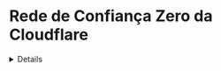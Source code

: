 # Rede de Confiança Zero da Cloudflare

<details>

{% hint style="success" %}
Aprenda e pratique Hacking AWS:<img src="/.gitbook/assets/image.png" alt="" data-size="line">[**Treinamento HackTricks AWS Red Team Expert (ARTE)**](https://training.hacktricks.xyz/courses/arte)<img src="/.gitbook/assets/image.png" alt="" data-size="line">\
Aprenda e pratique Hacking GCP: <img src="/.gitbook/assets/image (2).png" alt="" data-size="line">[**Treinamento HackTricks GCP Red Team Expert (GRTE)**<img src="/.gitbook/assets/image (2).png" alt="" data-size="line">](https://training.hacktricks.xyz/courses/grte)

<details>

<summary>Apoie o HackTricks</summary>

* Verifique os [**planos de assinatura**](https://github.com/sponsors/carlospolop)!
* **Junte-se ao** 💬 [**grupo Discord**](https://discord.gg/hRep4RUj7f) ou ao [**grupo telegram**](https://t.me/peass) ou **siga-nos** no **Twitter** 🐦 [**@hacktricks\_live**](https://twitter.com/hacktricks\_live)**.**
* **Compartilhe truques de hacking enviando PRs para os repositórios** [**HackTricks**](https://github.com/carlospolop/hacktricks) e [**HackTricks Cloud**](https://github.com/carlospolop/hacktricks-cloud).

</details>
{% endhint %}

Em uma conta da **Rede de Confiança Zero da Cloudflare**, existem algumas **configurações e serviços** que podem ser configurados. Nesta página, vamos **analisar as configurações relacionadas à segurança de cada seção:**

<figure><img src="../../.gitbook/assets/image (206).png" alt=""><figcaption></figcaption></figure>

## Análises

* [ ] Útil para **conhecer o ambiente**

## **Gateway**

* [ ] Em **`Políticas`** é possível gerar políticas para **restringir** por **DNS**, **rede** ou **requisição HTTP** quem pode acessar aplicativos.
* Se usado, **políticas** podem ser criadas para **restringir** o acesso a sites maliciosos.
* Isso é **apenas relevante se um gateway estiver sendo usado**, caso contrário, não há motivo para criar políticas defensivas.

## Acesso

### Aplicativos

Em cada aplicativo:

* [ ] Verifique **quem** pode acessar o aplicativo nas **Políticas** e verifique que **apenas** os **usuários** que **precisam de acesso** ao aplicativo podem acessar.
* Para permitir o acesso, serão usados **`Grupos de Acesso`** (e também podem ser definidas **regras adicionais**)
* [ ] Verifique os **provedores de identidade disponíveis** e certifique-se de que **não sejam muito abertos**
* [ ] Em **`Configurações`**:
* [ ] Verifique se o **CORS não está habilitado** (se estiver habilitado, verifique se é **seguro** e não está permitindo tudo)
* Os cookies devem ter o atributo **Strict Same-Site**, **HTTP Only** e o **cookie de ligação** deve estar **habilitado** se o aplicativo for HTTP.
* Considere também habilitar a **renderização do navegador** para uma melhor **proteção**. Mais informações sobre [**isolamento remoto do navegador aqui**](https://blog.cloudflare.com/cloudflare-and-remote-browser-isolation/)**.**

### **Grupos de Acesso**

* [ ] Verifique se os grupos de acesso gerados estão **corretamente restritos** aos usuários que devem permitir.
* É especialmente importante verificar se o **grupo de acesso padrão não é muito aberto** (não está permitindo muitas pessoas) pois por **padrão** qualquer pessoa nesse **grupo** poderá **acessar aplicativos**.
* Note que é possível dar **acesso** a **TODOS** e a outras **políticas muito abertas** que não são recomendadas a menos que sejam 100% necessárias.

### Autenticação de Serviço

* [ ] Verifique se todos os tokens de serviço **expiram em 1 ano ou menos**

### Túneis

TODO

## Minha Equipe

TODO

## Logs

* [ ] Você pode procurar por **ações inesperadas** de usuários

## Configurações

* [ ] Verifique o **tipo de plano**
* É possível ver o **nome do proprietário do cartão de crédito**, os **últimos 4 dígitos**, a **data de validade** e o **endereço**
* É recomendável **adicionar uma Expiração de Assento de Usuário** para remover usuários que realmente não usam este serviço

<details>

{% hint style="success" %}
Aprenda e pratique Hacking AWS:<img src="/.gitbook/assets/image.png" alt="" data-size="line">[**Treinamento HackTricks AWS Red Team Expert (ARTE)**](https://training.hacktricks.xyz/courses/arte)<img src="/.gitbook/assets/image.png" alt="" data-size="line">\
Aprenda e pratique Hacking GCP: <img src="/.gitbook/assets/image (2).png" alt="" data-size="line">[**Treinamento HackTricks GCP Red Team Expert (GRTE)**<img src="/.gitbook/assets/image (2).png" alt="" data-size="line">](https://training.hacktricks.xyz/courses/grte)

<details>

<summary>Apoie o HackTricks</summary>

* Verifique os [**planos de assinatura**](https://github.com/sponsors/carlospolop)!
* **Junte-se ao** 💬 [**grupo Discord**](https://discord.gg/hRep4RUj7f) ou ao [**grupo telegram**](https://t.me/peass) ou **siga-nos** no **Twitter** 🐦 [**@hacktricks\_live**](https://twitter.com/hacktricks\_live)**.**
* **Compartilhe truques de hacking enviando PRs para os repositórios** [**HackTricks**](https://github.com/carlospolop/hacktricks) e [**HackTricks Cloud**](https://github.com/carlospolop/hacktricks-cloud).

</details>
{% endhint %}
